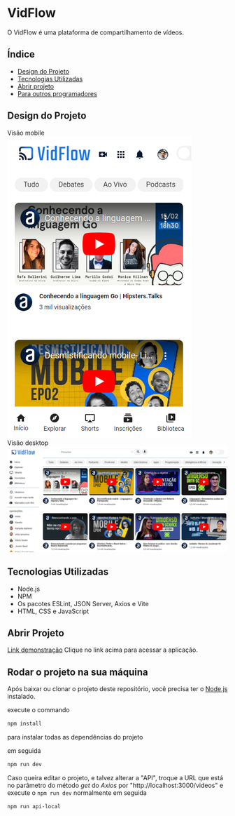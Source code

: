 # VidFlow

O VidFlow é uma plataforma de compartilhamento de vídeos.

## Índice

- [Design do Projeto](#design-do-projeto)
- [Tecnologias Utilizadas](#tecnologias-utilizadas)
- [Abrir projeto](#abrir-projeto)
- [Para outros programadores](#rodar-o-projeto-na-sua-máquina)

## Design do Projeto

Visão mobile  
![Captura de tela do vidflow](./vidflow-mobileview.png)  
Visão desktop  
![Captura de tela do vidflow.](./vidflow.png)

## Tecnologias Utilizadas

- Node.js
- NPM
- Os pacotes ESLint, JSON Server, Axios e Vite
- HTML, CSS e JavaScript

## Abrir Projeto

[Link demonstração](https://vidflow-videos.netlify.app/)
Clique no link acima para acessar a aplicação.

## Rodar o projeto na sua máquina

Após baixar ou clonar o projeto deste repositório, você precisa ter o [Node.js](https://nodejs.org/) instalado.

execute o commando

```bash
npm install 
```
para instalar todas as dependências do projeto

em seguida

````bash
npm run dev
````

Caso queira editar o projeto, e talvez alterar a "API", troque a URL que está no parâmetro do método _get_ do _Axios_ por "http://localhost:3000/videos" e execute o ````npm run dev```` normalmente em seguida

```bash
npm run api-local
```
